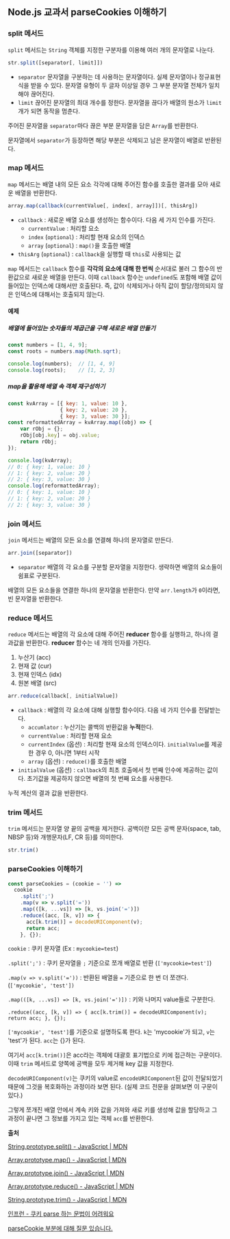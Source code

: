 ## Node.js 교과서 parseCookies 이해하기

### split 메서드

`split` 메서드는 `String` 객체를 지정한 구분자를 이용해 여러 개의 문자열로 나눈다.

```javascript
str.split([separator[, limit]])
```

- `separator`
    문자열을 구분하는 데 사용하는 문자열이다. 실제 문자열이나 정규표현식을 받을 수 있다. 문자열 유형이 두 글자 이상일 경우 그 부분 문자열 전체가 일치해야 끊어진다.
- `limit`
    끊어진 문자열의 최대 개수를 정한다. 문자열을 끊다가 배열의 원소가 `limit`개가 되면 동작을 멈춘다.

주어진 문자열을 `separator`마다 끊은 부분 문자열을 담은 `Array`를 반환한다.

문자열에서 `separator`가 등장하면 해당 부분은 삭제되고 남은 문자열이 배열로 반환된다.

### map 메서드

`map` 메서드는 배열 내의 모든 요소 각각에 대해 주어진 함수를 호출한 결과를 모아 새로운 배열을 반환한다.

```javascript
array.map(callback(currentValue[, index[, array]])[, thisArg])
```

- `callback` : 새로운 배열 요소를 생성하는 함수이다. 다음 세 가지 인수를 가진다.
    - `currentValue` : 처리할 요소
    - `index` (`optional`) : 처리할 현재 요소의 인덱스
    - `array` (`optional`) : `map()`을 호출한 배열
- `thisArg` (`optional`) : `callback`을 실행할 때 `this`로 사용되는 값

`map` 메서드는 `callback` 함수를 **각각의 요소에 대해 한 번씩** 순서대로 불러 그 함수의 반환값으로 새로운 배열을 만든다. 이때 `callback` 함수는 `undefined`도 포함해 배열 값이 들어있는 인덱스에 대해서만 호출된다. 즉, 값이 삭제되거나 아직 값이 할당/정의되지 않은 인덱스에 대해서는 호출되지 않는다.

#### 예제

##### 배열에 들어있는 숫자들의 제곱근을 구해 새로운 배열 만들기

```javascript
const numbers = [1, 4, 9];
const roots = numbers.map(Math.sqrt);

console.log(numbers);  // [1, 4, 9]
console.log(roots);    // [1, 2, 3]
```

##### map을 활용해 배열 속 객체 재구성하기

```javascript
const kvArray = [{ key: 1, value: 10 },
                 { key: 2, value: 20 },
                 { key: 3, value: 30 }];
const reformattedArray = kvArray.map((obj) => {
    var rObj = {};
    rObj[obj.key] = obj.value;
    return rObj;
});

console.log(kvArray);
// 0: { key: 1, value: 10 }
// 1: { key: 2, value: 20 }
// 2: { key: 3, value: 30 }
console.log(reformattedArray);
// 0: { key: 1, value: 10 }
// 1: { key: 2, value: 20 }
// 2: { key: 3, value: 30 }
```

### join 메서드

`join` 메서드는 배열의 모든 요소를 연결해 하나의 문자열로 만든다.

```javascript
arr.join([separator])
```

- `separator`
    배열의 각 요소를 구분할 문자열을 지정한다. 생략하면 배열의 요소들이 쉼표로 구분된다.

배열의 모든 요소들을 연결한 하나의 문자열을 반환한다. 만약 `arr.length`가 `0`이라면, 빈 문자열을 반환한다.

### reduce 메서드

`reduce` 메서드는 배열의 각 요소에 대해 주어진 **reducer** 함수를 실행하고, 하나의 결과값을 반환한다. **reducer** 함수는 네 개의 인자를 가진다.

1. 누산기 (acc)
2. 현재 값 (cur)
3. 현재 인덱스 (idx)
4. 원본 배열 (src)

```javascript
arr.reduce(callback[, initialValue])
```

- `callback` : 배열의 각 요소에 대해 실행할 함수이다. 다음 네 가지 인수를 전달받는다.
    - `accumlator`  : 누산기는 콜백의 반환값을 **누적**한다.
    - `currentValue` : 처리할 현재 요소
    - `currentIndex` (옵션) : 처리할 현재 요소의 인덱스이다. `initialValue`를 제공한 경우 0, 아니면 1부터 시작
    - `array` (옵션) : `reduce()`를 호출한 배열
- `initialValue` (옵션) : `callback`의 최초 호출에서 첫 번째 인수에 제공하는 값이다. 초기값을 제공하지 않으면 배열의 첫 번째 요소를 사용한다.

누적 계산의 결과 값을 반환한다.

### trim 메서드

`trim` 메서드는 문자열 양 끝의 공백을 제거한다. 공백이란 모든 공백 문자(space, tab, NBSP 등)와 개행문자(LF, CR 등)를 의미한다.

```javascript
str.trim()
```

### parseCookies 이해하기

```javascript
const parseCookies = (cookie = '') =>
  cookie
    .split(';')
    .map(v => v.split('='))
    .map(([k, ...vs]) => [k, vs.join('=')])
    .reduce((acc, [k, v]) => {
      acc[k.trim()] = decodeURIComponent(v);
      return acc;
    }, {});
```

`cookie` : 쿠키 문자열 (Ex : `mycookie=test`)

`.split(';')` : 쿠키 문자열을 `;` 기준으로 쪼개 배열로 반환 (`['mycookie=test']`)

`.map(v => v.split('='))` : 반환된 배열을 `=` 기준으로 한 번 더 쪼갠다. (`['mycookie', 'test'])`

`.map(([k, ...vs]) => [k, vs.join('=')])` : 키와 나머지 value들로 구분한다.

`.reduce((acc, [k, v]) => {
  acc[k.trim()] = decodeURIComponent(v);
  return acc;
}, {});` 

`['mycookie', 'test']`를 기준으로 설명하도록 한다. `k`는 'mycookie'가 되고, `v`는 'test'가 된다. `acc`는 {}가 된다.

여기서 `acc[k.trim()]`은 acc라는 객체에 대괄호 표기법으로 키에 접근하는 구문이다. 이때 `trim` 메서드로 양쪽에 공백을 모두 제거해 key 값을 지정한다.

`decodeURIComponent(v)`는 쿠키의 value로 `encodeURIComponent`된 값이 전달되었기 때문에 그것을 복호화하는 과정이라 보면 된다. (실제 코드 전문을 살펴보면 이 구문이 있다.) 

그렇게 쪼개진 배열 안에서 계속 키와 값을 가져와 새로 키를 생성해 값을 할당하고 그 과정이 끝나면 그 정보를 가지고 있는 객체 `acc`를 반환한다.

**출처**

<a href="https://developer.mozilla.org/ko/docs/Web/JavaScript/Reference/Global_Objects/String/split" target="_blank">String.prototype.split() - JavaScript | MDN</a>

<a href="https://developer.mozilla.org/ko/docs/Web/JavaScript/Reference/Global_Objects/Array/map" target="_blank">Array.prototype.map() - JavaScript | MDN</a>

<a href="https://developer.mozilla.org/ko/docs/Web/JavaScript/Reference/Global_Objects/Array/join" target="_blank">Array.prototype.join() - JavaScript | MDN</a>

<a href="https://developer.mozilla.org/ko/docs/Web/JavaScript/Reference/Global_Objects/Array/Reduce" target="_blank">Array.prototype.reduce() - JavaScript | MDN</a>

<a href="https://developer.mozilla.org/ko/docs/Web/JavaScript/Reference/Global_Objects/String/Trim" target="_blank">String.prototype.trim() - JavaScript | MDN</a>

<a href="https://www.inflearn.com/questions/5578" target="_blank">인프런 - 쿠키 parse 하는 문법이 어려워요</a>

<a href="https://www.inflearn.com/questions/6058" target="_blank">parseCookie 부분에 대해 질문 있습니다.</a>

